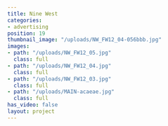 ```yaml
---
title: Nine West
categories:
- advertising
position: 19
thumbnail_image: "/uploads/NW_FW12_04-056bbb.jpg"
images:
- path: "/uploads/NW_FW12_05.jpg"
  class: full
- path: "/uploads/NW_FW12_04.jpg"
  class: full
- path: "/uploads/NW_FW12_03.jpg"
  class: full
- path: "/uploads/MAIN-acaeae.jpg"
  class: full
has_video: false
layout: project
---
```


